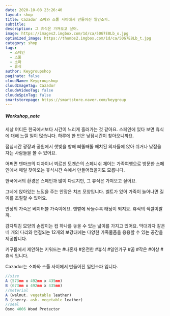 ```yaml
---
date: 2020-10-08 23:26:40
layout: shop
title: Cazador 소파와 스툴 사이에서 만들어진 일인소파.
subtitle:
description: 그 휴식은 가져오고 싶어.
image: https://images2.imgbox.com/1d/ca/50G7E8Lb_o.jpg
optimized_image: https://thumbs2.imgbox.com/1d/ca/50G7E8Lb_t.jpg
category: shop
tags:
  - 스페인
  - 스툴
  - 소파
  - 휴식
author: Keygroupshop
paginate: false
cloudName: Keygroupshop
cloudImageTag: Cazador
cloudeVideoTag: false
cloudeSpinTag: false
smartstorepage: https://smartstore.naver.com/keygroup
---
```

##### Workshop_note

세상 어디든 한국에서보다 시간이 느리게 흘러가는 것 같아요. 스페인에 있다 보면 휴식에 대해 느낄 일이 많습니다. 하루에 한 번은 낮잠시간이 찾아오니까요.

점심시간 광장과 공원에서 햇빛을 항해 삐뚤빼뚤 배치된 의자들에 앉아 쉬거나 낮잠을 자는 사람들을 볼 수 있어요.

어쩌면 덴마크의 디자이너 뵈르겐 모겐슨의 스페니쉬 체어는 가족여행으로 방문한 스페인에서 매일 찾아오는 휴식시간 속에서 만들어졌을지도 모릅니다.

한국에서의 환경은 스페인과 많이 다르지만, 그 휴식은 가져오고 싶어요.

그네에 앉아있는 느낌을 주는 안장은 치즈 모양입니다. 벨트가 있어 가죽이 늘어나면 길이를 조절할 수 있어요.

안장의 가죽은 베지터블 가죽이에요. 햇볕에 놔둘수록 태닝이 되지요. 휴식의 색깔이랄까.

감자튀김 모양의 손잡이는 컵 하나를 놓을 수 있는 넓이를 가지고 있어요. 막대과자 같은 네 개의 다리와 연결되는 12개의 보강대에는 다양한 가죽물품을 응용할 수 있는 공간을 제공합니다.

키구룹에서 제안하는 키워드는 #나혼자 #온전한 #휴식 #일인가구 #꿈 #작은 #이상 #휴식 입니다.

Cazador는 소파와 스툴 사이에서 만들어진 일인소파 입니다.

```js
//size
A (573mm x 492mm x 435mm)
B (673mm x 492mm x 435mm)
//meterial
A (walnut. vegetable leather)
B (cherry. ash. vegetable leather)
//seal
Osmo 4006 Wood Protector

```
